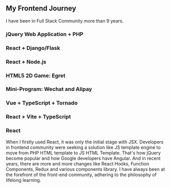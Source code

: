 ## My Frontend Journey

I have been in Full Stack Community more than 9 years.

### jQuery Web Application + PHP

### React + Django/Flask

### React + Node.js

### HTML5 2D Game: Egret

### Mini-Program: Wechat and Alipay

### Vue + TypeScript + Tornado

### React + Vite + TypeScript

### React
When I firstly used React, it was only the initial stage with JSX. Developers in frontend community were seeking a solution like JS template engine to move from PHP HTML template to JS HTML Template. That's how jQuery become popular and how Google developers have Angular.
And in recent years, there are more and more changes like React Hooks, Function Components, Redux and various components library. I have always been at the forefront of the front-end community, adhering to the philosophy of lifelong learning.
